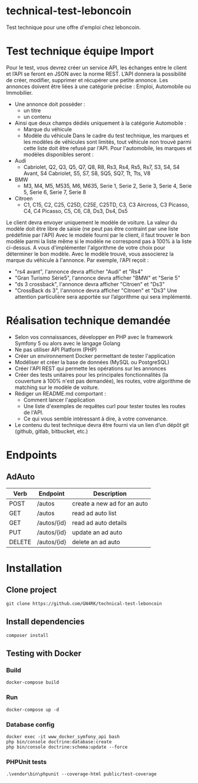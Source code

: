 # technical-test-leboncoin
Test technique pour une offre d'emploi chez leboncoin.


# Test technique équipe Import
Pour le test, vous devrez créer un service API, les échanges entre le client et l’API se feront
en JSON avec la norme REST.
L’API donnera la possibilité de créer, modifier, supprimer et récupérer une petite annonce.
Les annonces doivent être liées à une catégorie précise : Emploi, Automobile ou
Immobilier.
- Une annonce doit posséder :
    - un titre
    - un contenu
- Ainsi que deux champs dédiés uniquement à la catégorie Automobile :
    - Marque du véhicule
    - Modèle du véhicule
Dans le cadre du test technique, les marques et les modèles de véhicules sont limités, tout
véhicule non trouvé parmi cette liste doit être refusé par l'API.
Pour l'automobile, les marques et modèles disponibles seront :
- Audi
    - Cabriolet, Q2, Q3, Q5, Q7, Q8, R8, Rs3, Rs4, Rs5, Rs7, S3, S4, S4 Avant, S4 Cabriolet, S5, S7, S8, SQ5, SQ7, Tt, Tts, V8
- BMW
    - M3, M4, M5, M535, M6, M635, Serie 1, Serie 2, Serie 3, Serie 4, Serie 5, Serie 6, Serie 7, Serie 8
- Citroen
    - C1, C15, C2, C25, C25D, C25E, C25TD, C3, C3 Aircross, C3 Picasso, C4, C4 Picasso, C5, C6, C8, Ds3, Ds4, Ds5

Le client devra envoyer uniquement le modèle de voiture. La valeur du modèle doit être libre
de saisie (ne peut pas être contraint par une liste prédéfinie par l'API)
Avec le modèle fourni par le client, il faut trouver le bon modèle parmi la liste même si le
modèle ne correspond pas à 100% à la liste ci-dessus. A vous d'implémenter l'algorithme de
votre choix pour déterminer le bon modèle.
Avec le modèle trouvé, vous associerez la marque du véhicule à l'annonce.
Par exemple, l'API reçoit :
- "rs4 avant", l'annonce devra afficher "Audi" et "Rs4"
- "Gran Turismo Série5", l'annonce devra afficher "BMW" et "Serie 5"
- "ds 3 crossback", l'annonce devra afficher "Citroen" et "Ds3"
- "CrossBack ds 3", l'annonce devra afficher "Citroen" et "Ds3"
Une attention particulière sera apportée sur l’algorithme qui sera implémenté.


# Réalisation technique demandée
- Selon vos connaissances, développer en PHP avec le framework Symfony 5 ou alors avec le langage Golang
- Ne pas utiliser API Platform (PHP)
- Créer un environnement Docker permettant de tester l'application
- Modéliser et créer la base de données (MySQL ou PostgreSQL)
- Créer l'API REST qui permette les opérations sur les annonces
- Créer des tests unitaires pour les principales fonctionnalités (la couverture à 100% n'est pas demandée), les routes, votre algorithme de matching sur le modèle de voiture.
- Rédiger un README.md comportant :
    - Comment lancer l'application
    - Une liste d'exemples de requêtes curl pour tester toutes les routes de l'API.
    - Ce qui vous semble intéressant à dire, à votre convenance.
- Le contenu du test technique devra être fourni via un lien d’un dépôt git (github, gitlab, bitbucket, etc.)


# Endpoints
## AdAuto
| Verb | Endpoint | Description |
| --- | --- | --- |
| POST | /autos | create a new ad for an auto |
| GET | /autos | read ad auto list |
| GET | /autos/{id} | read ad auto details |
| PUT | /autos/{id} | update an ad auto |
| DELETE | /autos/{id} | delete an ad auto |


# Installation

## Clone project
```
git clone https://github.com/GN4RK/technical-test-leboncoin
```

## Install dependencies
```
composer install
```

## Testing with Docker

### Build
```
docker-compose build
```

### Run
```
docker-compose up -d
```

### Database config
```
docker exec -it www_docker_symfony_api bash
php bin/console doctrine:database:create
php bin/console doctrine:schema:update --force
```

### PHPUnit tests
```
.\vendor\bin\phpunit --coverage-html public/test-coverage
```